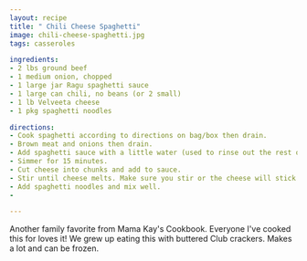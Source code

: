 ```yaml
---
layout: recipe
title: " Chili Cheese Spaghetti"
image: chili-cheese-spaghetti.jpg
tags: casseroles

ingredients:
- 2 lbs ground beef
- 1 medium onion, chopped
- 1 large jar Ragu spaghetti sauce
- 1 large can chili, no beans (or 2 small)
- 1 lb Velveeta cheese
- 1 pkg spaghetti noodles

directions:
- Cook spaghetti according to directions on bag/box then drain.
- Brown meat and onions then drain.
- Add spaghetti sauce with a little water (used to rinse out the rest of the sauce in the bottle) and chili.
- Simmer for 15 minutes.
- Cut cheese into chunks and add to sauce.
- Stir until cheese melts. Make sure you stir or the cheese will stick.
- Add spaghetti noodles and mix well.
- 

---
```


Another family favorite from Mama Kay's Cookbook. Everyone I've cooked this for loves it! We grew up eating this with buttered Club crackers. Makes a lot and can be frozen.